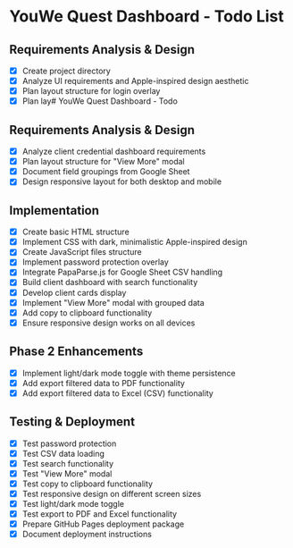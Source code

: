 # YouWe Quest Dashboard - Todo List

## Requirements Analysis & Design
- [x] Create project directory
- [x] Analyze UI requirements and Apple-inspired design aesthetic
- [x] Plan layout structure for login overlay
- [x] Plan lay# YouWe Quest Dashboard - Todo

## Requirements Analysis & Design
- [x] Analyze client credential dashboard requirements
- [x] Plan layout structure for "View More" modal
- [x] Document field groupings from Google Sheet
- [x] Design responsive layout for both desktop and mobile

## Implementation
- [x] Create basic HTML structure
- [x] Implement CSS with dark, minimalistic Apple-inspired design
- [x] Create JavaScript files structure
- [x] Implement password protection overlay
- [x] Integrate PapaParse.js for Google Sheet CSV handling
- [x] Build client dashboard with search functionality
- [x] Develop client cards display
- [x] Implement "View More" modal with grouped data
- [x] Add copy to clipboard functionality
- [x] Ensure responsive design works on all devices

## Phase 2 Enhancements
- [x] Implement light/dark mode toggle with theme persistence
- [x] Add export filtered data to PDF functionality
- [x] Add export filtered data to Excel (CSV) functionality

## Testing & Deployment
- [x] Test password protection
- [x] Test CSV data loading
- [x] Test search functionality
- [x] Test "View More" modal
- [x] Test copy to clipboard functionality
- [x] Test responsive design on different screen sizes
- [x] Test light/dark mode toggle
- [x] Test export to PDF and Excel functionality
- [x] Prepare GitHub Pages deployment package
- [x] Document deployment instructions